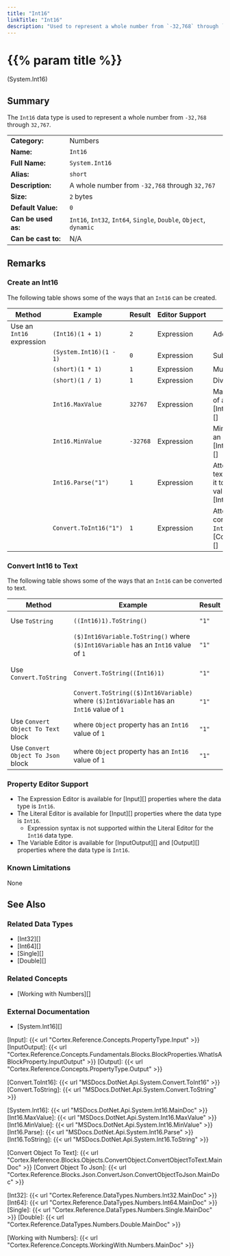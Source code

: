 ```yaml
---
title: "Int16"
linkTitle: "Int16"
description: "Used to represent a whole number from `-32,768` through `32767`."
---
```


# {{% param title %}}

<p class="namespace">(System.Int16)</p>

## Summary

The `Int16` data type is used to represent a whole number from `-32,768` through `32,767`.

| | |
|-|-|
| **Category:**          | Numbers                                                            |
| **Name:**              | `Int16`                                                            |
| **Full Name:**         | `System.Int16`                                                     |
| **Alias:**             | `short`                                                            |
| **Description:**       | A whole number from `-32,768` through `32,767`                     |
| **Size:**              | `2` bytes                                                          |
| **Default Value:**     | `0`                                                                |
| **Can be used as:**    | `Int16`, `Int32`, `Int64`, `Single`, `Double`, `Object`, `dynamic` |
| **Can be cast to:**    | N/A |

## Remarks

### Create an Int16

The following table shows some of the ways that an `Int16` can be created.

| Method | Example | Result | Editor&nbsp;Support | Notes |
|-|-|-|-|-|
| Use an `Int16` expression    | `(Int16)(1 + 1)`         | `2`              | Expression | Add |
|                              | `(System.Int16)(1 - 1)`  | `0`              | Expression | Subtract |
|                              | `(short)(1 * 1)`         | `1`              | Expression | Multiply |
|                              | `(short)(1 / 1)`         | `1`              | Expression | Divide |
|                              | `Int16.MaxValue`       | `32767`         | Expression | Maximum value of an `Int16`. See [Int16.MaxValue][] |
|                              | `Int16.MinValue`       | `-32768`        | Expression | Minimum value of an `Int16`. See [Int16.MinValue][] |
|                              | `Int16.Parse("1")`     | `1`              | Expression | Attempts to parse text and convert it to an `Int16` value. See [Int16.Parse][] |
|                              | `Convert.ToInt16("1")` | `1`              | Expression | Attempts to convert text to an `Int16` value. See [Convert.ToInt16][] |

### Convert Int16 to Text

The following table shows some of the ways that an `Int16` can be converted to text.

| Method | Example | Result | Editor&nbsp;Support | Notes |
|-|-|-|-|-|
| Use `ToString`                        | `((Int16)1).ToString()`                         | `"1"` | Expression | See [Int16.ToString][] |
|                                       | `($)Int16Variable.ToString()` where `($)Int16Variable` has an `Int16` value of `1`          | `"1"` | Expression |  See [Int16.ToString][] |
| Use `Convert.ToString`                | `Convert.ToString((Int16)1)`                    | `"1"` | Expression | See [Convert.ToString][] |
|                                       | `Convert.ToString(($)Int16Variable)` where `($)Int16Variable` has  an `Int16` value of `1`          | `"1"` | Expression | See [Convert.ToString][] |
| Use `Convert Object To Text` block    | where `Object` property has an `Int16` value of `1`                | `"1"` | N/A | See [Convert Object To Text][] |
| Use `Convert Object To Json` block    | where `Object` property has an `Int16` value of `1`                | `"1"` | N/A | See [Convert Object To Json][] |

### Property Editor Support

* The Expression Editor is available for [Input][] properties where the data type is `Int16`.
* The Literal Editor is available for [Input][] properties where the data type is `Int16`.
  * Expression syntax is not supported within the Literal Editor for the `Int16` data type.
* The Variable Editor is available for [InputOutput][] and [Output][] properties where the data type is `Int16`.

### Known Limitations

None

## See Also

### Related Data Types

* [Int32][]
* [Int64][]
* [Single][]
* [Double][]

### Related Concepts

* [Working with Numbers][]

### External Documentation

* [System.Int16][]

[Input]: {{< url "Cortex.Reference.Concepts.PropertyType.Input" >}}
[InputOutput]: {{< url "Cortex.Reference.Concepts.Fundamentals.Blocks.BlockProperties.WhatIsABlockProperty.InputOutput" >}}
[Output]: {{< url "Cortex.Reference.Concepts.PropertyType.Output" >}}

[Convert.ToInt16]: {{< url "MSDocs.DotNet.Api.System.Convert.ToInt16" >}}
[Convert.ToString]: {{< url "MSDocs.DotNet.Api.System.Convert.ToString" >}}

[System.Int16]: {{< url "MSDocs.DotNet.Api.System.Int16.MainDoc" >}}
[Int16.MaxValue]: {{< url "MSDocs.DotNet.Api.System.Int16.MaxValue" >}}
[Int16.MinValue]: {{< url "MSDocs.DotNet.Api.System.Int16.MinValue" >}}
[Int16.Parse]: {{< url "MSDocs.DotNet.Api.System.Int16.Parse" >}}
[Int16.ToString]: {{< url "MSDocs.DotNet.Api.System.Int16.ToString" >}}

[Convert Object To Text]: {{< url "Cortex.Reference.Blocks.Objects.ConvertObject.ConvertObjectToText.MainDoc" >}}
[Convert Object To Json]: {{< url "Cortex.Reference.Blocks.Json.ConvertJson.ConvertObjectToJson.MainDoc" >}}

[Int32]: {{< url "Cortex.Reference.DataTypes.Numbers.Int32.MainDoc" >}}
[Int64]: {{< url "Cortex.Reference.DataTypes.Numbers.Int64.MainDoc" >}}
[Single]: {{< url "Cortex.Reference.DataTypes.Numbers.Single.MainDoc" >}}
[Double]: {{< url "Cortex.Reference.DataTypes.Numbers.Double.MainDoc" >}}

[Working with Numbers]: {{< url "Cortex.Reference.Concepts.WorkingWith.Numbers.MainDoc" >}}
